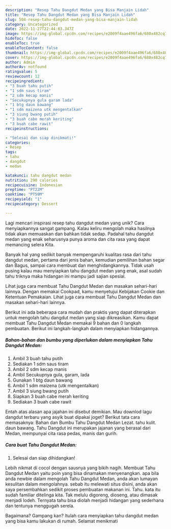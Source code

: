 ```yaml
---
description: "Resep Tahu Dangdut Medan yang Bisa Manjain Lidah"
title: "Resep Tahu Dangdut Medan yang Bisa Manjain Lidah"
slug: 504-resep-tahu-dangdut-medan-yang-bisa-manjain-lidah
category: Uncategorized
date: 2022-11-27T22:44:03.347Z
image: https://img-global.cpcdn.com/recipes/e2009f4aae496fa6/680x482cq70/tahu-dangdut-medan-foto-resep-utama.jpg
hideToc: false
enableToc: true
enableTocContent: false
thumbnail: https://img-global.cpcdn.com/recipes/e2009f4aae496fa6/680x482cq70/tahu-dangdut-medan-foto-resep-utama.jpg
cover: https://img-global.cpcdn.com/recipes/e2009f4aae496fa6/680x482cq70/tahu-dangdut-medan-foto-resep-utama.jpg
author: Admin
authorAv: notfound
ratingvalue: 5
reviewcount: 12
recipeingredient:
- "3 buah tahu putih"
- "1 sdm saus tiram"
- "2 sdm kecap manis"
- "Secukupnya gula garam lada"
- "1 btg daun bawang"
- "1 sdm maizena utk mengentalkan"
- "3 siung bwang putih"
- "3 buah cabe merah keriting"
- "3 buah cabe rawit"
recipeinstructions:

- "Selesai dan siap dinikmati!"
categories:
- Resep
tags:
- tahu
- dangdut
- medan

katakunci: tahu dangdut medan 
nutrition: 290 calories
recipecuisine: Indonesian
preptime: "PT22M"
cooktime: "PT59M"
recipeyield: "1"
recipecategory: Dessert

---
```





Lagi mencari inspirasi resep tahu dangdut medan yang unik? Cara menyiapkannya sangat gampang. Kalau keliru mengolah maka hasilnya tidak akan memuaskan dan bahkan tidak sedap. Padahal tahu dangdut medan yang enak seharusnya punya aroma dan cita rasa yang dapat memancing selera Kita.





Banyak hal yang sedikit banyak mempengaruhi kualitas rasa dari tahu dangdut medan, pertama dari jenis bahan, kemudian pemilihan bahan segar dan Bagus, sampai cara membuat dan menghidangkannya. Tidak usah pusing kalau mau menyiapkan tahu dangdut medan yang enak,      asal sudah tahu triknya maka hidangan ini mampu jadi sajian spesial.














Lihat juga cara membuat Tahu Dangdut Medan dan masakan sehari-hari lainnya. Dengan memakai Cookpad, kamu menyetujui Kebijakan Cookie dan Ketentuan Pemakaian. Lihat juga cara membuat Tahu Dangdut Medan dan masakan sehari-hari lainnya.






Berikut ini ada beberapa cara mudah dan praktis yang dapat diterapkan untuk mengolah tahu dangdut medan yang siap dikreasikan. Kamu dapat membuat Tahu Dangdut Medan memakai 9 bahan dan 0 langkah pembuatan. Berikut ini langkah-langkah dalam menyiapkan hidangannya.

<!--inarticleads1-->

##### Bahan-bahan dan bumbu yang diperlukan dalam menyiapkan Tahu Dangdut Medan:

1. Ambil 3 buah tahu putih
1. Sediakan 1 sdm saus tiram
1. Ambil 2 sdm kecap manis
1. Ambil Secukupnya gula, garam, lada
1. Gunakan 1 btg daun bawang
1. Ambil 1 sdm maizena (utk mengentalkan)
1. Ambil 3 siung bwang putih
1. Siapkan 3 buah cabe merah keriting
1. Sediakan 3 buah cabe rawit


Entah atas alasan apa jajahan ini disebut demikian. Mau downlod lagu dangdut terbaru yang asyik buat dipakai joget? Berikut tata cara memasaknya: Bahan dan Bumbu Tahu Dangdut Medan Lezat. tahu kulit. daun bawang. Tahu Dangdut ini merupakan jajanan yang berasal dari Medan, mempunyai cita rasa pedas, manis dan gurih. 

<!--inarticleads2-->

##### Cara buat Tahu Dangdut Medan:


1. Selesai dan siap dihidangkan!

Lebih nikmat di cocol dengan sausnya yang bikih nagih. Membuat Tahu Dangdut Medan yaitu poin yang bisa dinamakan menyenangkan. apa bila anda newbie dalam mengolah Tahu Dangdut Medan, anda akan lumayan kesulitan dalam mengolahnya. sebab itu melewati situs disini, anda akan saya persembahkan sedikit proses pembuatan makanan ini. Tahu. kata itu sudah familiar ditelinga kita. Tak melulu digoreng, dioseng, atau dimasak menjadi lodeh. Ternyata tahu bisa diolah menjadi hidangan yang sederhana dan tentunya menggugah serela. 

Bagaimana? Gampang kan? Itulah cara menyiapkan tahu dangdut medan yang bisa kamu lakukan di rumah. Selamat menikmati
